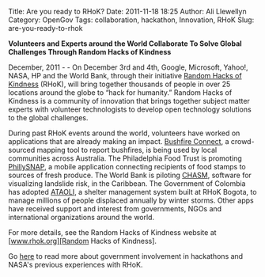 Title: Are you ready to RHoK? 
Date: 2011-11-18 18:25
Author: Ali Llewellyn
Category: OpenGov
Tags: collaboration, hackathon, Innovation, RHoK
Slug: are-you-ready-to-rhok

**Volunteers and Experts around the World Collaborate To Solve Global
Challenges Through Random Hacks of Kindness**

December, 2011 - - On December 3rd and 4th, Google, Microsoft, Yahoo!,
NASA, HP and the World Bank, through their initiative [Random Hacks of
Kindness][] (RHoK), will bring together thousands of people in over 25
locations around the globe to “hack for humanity.” Random Hacks of
Kindness is a community of innovation that brings together subject
matter experts with volunteer technologists to develop open technology
solutions to the global challenges.

During past RHoK events around the world, volunteers have worked on
applications that are already making an impact. [Bushfire Connect][], a
crowd-sourced mapping tool to report bushfires, is being used by local
communities across Australia. The Philadelphia Food Trust is promoting
[PhillySNAP][], a mobile application connecting recipients of food
stamps to sources of fresh produce. The World Bank is piloting
[CHASM][], software for visualizing landslide risk, in the Caribbean.
The Government of Colombia has adopted [ATAOLI][], a shelter management
system built at RHoK Bogota, to manage millions of people displaced
annually by winter storms. Other apps have received support and interest
from governments, NGOs and international organizations around the world.

For more details, see the Random Hacks of Kindness website at
[www.rhok.org][Random Hacks of Kindness].

Go [here][] to read more about government involvement in hackathons and
NASA's previous experiences with RHoK.

  [Random Hacks of Kindness]: www.rhok.org
  [Bushfire Connect]: http://bushfireconnect.org/
  [PhillySNAP]: http://phillysnap.com/
  [CHASM]: http://www.chasm.info/structure/landslide_runout.htm
  [ATAOLI]: http://www.rhok.org/solutions/ataoli-v0-shelter-information-system-formulario-unico-de-albuergue-para-la-ola-invernal
  [here]: http://open.nasa.gov/blog/tag/rhok/
